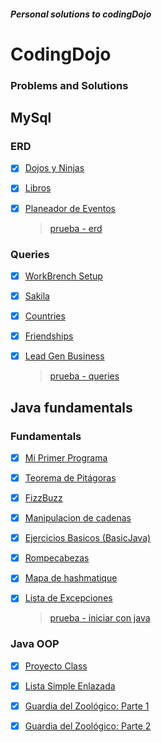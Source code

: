 ##### **_Personal solutions to codingDojo_**

# CodingDojo

### Problems and Solutions

## MySql

### **ERD**

- [x] [Dojos y Ninjas](Java/mysql/ERD/dojos-ninjas/dojos_ninjas_model.png)
- [x] [Libros](Java/mysql/ERD/libros/libros_model.png)
- [x] [Planeador de Eventos](Java/mysql/ERD/planeador_eventos/planeador_eventos.png)

  > [prueba - erd](Java/mysql/ERD/prueba-erd.md)

### **Queries**

- [x] [WorkBrench Setup](Java/mysql/Queries/setup-workbrench/setup.query.sql)
- [x] [Sakila](Java/mysql/Queries/sakila/sakila.query.sql)
- [x] [Countries](Java/mysql/Queries/countries/countries.query.sql)
- [x] [Friendships](Java/mysql/Queries/friendships/friends.query.sql)
- [x] [Lead Gen Business](Java/mysql/Queries/lead_gen_business/lead_gen_business.query.sql)

  > [prueba - queries](Java/mysql/Queries/prueba-queries.md)

## Java fundamentals

### **Fundamentals**

- [x] [Mi Primer Programa](Java/java_fundamentals/fundamentals/javaFun/src/javaFun/Main.java)
- [x] [Teorema de Pitágoras](Java/java_fundamentals/fundamentals/javaFun/src/pitagoras/Pitagoras.java)
- [x] [FizzBuzz](Java/java_fundamentals/fundamentals/fizzBuzz/src/FizzBuzz.java)
- [x] [Manipulacion de cadenas](Java/java_fundamentals/fundamentals/stringManipulator/src/StringManipulator.java)
- [x] [Ejercicios Basicos (BasicJava)](Java/java_fundamentals/fundamentals/basicJava/src/BasicJava.java)
- [x] [Rompecabezas](Java/java_fundamentals/fundamentals/rompecabezas/src/PuzzleJava.java)
- [x] [Mapa de hashmatique](Java/java_fundamentals/fundamentals/mapaHashmatique/src/TrackList.java)
- [x] [Lista de Excepciones](Java/java_fundamentals/fundamentals/exceptions/src/Exceptions.java)

  > [prueba - iniciar con java](Java/java-fundamentals/fundamentals/prueba-inicial-java.md)

### **Java OOP**

- [x] [Proyecto Class](Java/java_fundamentals/java_OOP/proyectoClass/src/ProjectTest.java)
- [x] [Lista Simple Enlazada](Java/java_fundamentals/java_OOP/SLL//src/listAssigment/SinglyLinkedList.java)
- [x] [Guardia del Zoológico: Parte 1](Java/java_fundamentals/java_OOP/guardiaZoologico/src/dojo/animals/Gorilla.java)
- [x] [Guardia del Zoológico: Parte 2](Java/java_fundamentals/java_OOP/guardiaZoologico/src/dojo/animals/Bat.java)

  >
  
